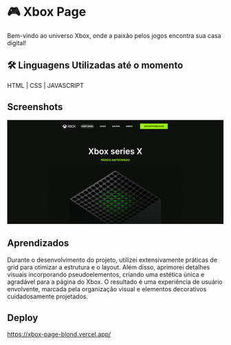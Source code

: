 # 🎮 Xbox Page
Bem-vindo ao universo Xbox, onde a paixão pelos jogos encontra sua casa digital! 


## 🛠 Linguagens Utilizadas até o momento
HTML | CSS | JAVASCRIPT


## Screenshots

![App Screenshot](./imgs/print_github.PNG)


## Aprendizados


Durante o desenvolvimento do projeto, utilizei extensivamente práticas de grid para otimizar a estrutura e o layout. Além disso, aprimorei detalhes visuais incorporando pseudoelementos, criando uma estética única e agradável para a página do Xbox. O resultado é uma experiência de usuário envolvente, marcada pela organização visual e elementos decorativos cuidadosamente projetados.

## Deploy

https://xbox-page-blond.vercel.app/
